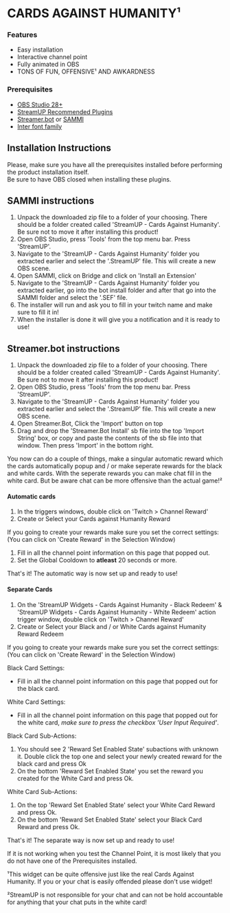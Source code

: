 # CARDS AGAINST HUMANITY¹

### Features
- Easy installation
- Interactive channel point
- Fully animated in OBS
- TONS OF FUN, OFFENSIVE¹ AND AWKARDNESS

### Prerequisites
- [OBS Studio 28+](https://obsproject.com/)
- [StreamUP Recommended Plugins](https://streamup.tips/product/plugin-installer)
- [Streamer.bot](https://streamer.bot) or [SAMMI](https://sammi.solutions)
- [Inter font family](https://rsms.me/inter/)

## Installation Instructions
Please, make sure you have all the prerequisites installed before performing the product installation itself.  
Be sure to have OBS closed when installing these plugins.

## SAMMI instructions
1. Unpack the downloaded zip file to a folder of your choosing. There should be a folder created called 'StreamUP - Cards Against Humanity'. Be sure not to move it after installing this product!
2. Open OBS Studio, press 'Tools' from the top menu bar. Press 'StreamUP'.
3. Navigate to the 'StreamUP - Cards Against Humanity' folder you extracted earlier and select the '.StreamUP' file. This will create a new OBS scene.
4. Open SAMMI, click on Bridge and click on 'Install an Extension'
5. Navigate to the 'StreamUP - Cards Against Humanity' folder you extracted earlier, go into the bot install folder and after that go into the SAMMI folder and select the '.SEF' file.
6. The installer will run and ask you to fill in your twitch name and make sure to fill it in!
7. When the installer is done it will give you a notification and it is ready to use!

## Streamer.bot instructions

1. Unpack the downloaded zip file to a folder of your choosing. There should be a folder created called 'StreamUP - Cards Against Humanity'. Be sure not to move it after installing this product!
2. Open OBS Studio, press 'Tools' from the top menu bar. Press 'StreamUP'.
3. Navigate to the 'StreamUP - Cards Against Humanity' folder you extracted earlier and select the '.StreamUP' file. This will create a new OBS scene.
4. Open Streamer.Bot, Click the 'Import' button on top
5. Drag and drop the 'Streamer.Bot Install' sb file into the top 'Import String' box, or copy and paste the contents of the sb file into that window. Then press 'Import' in the bottom right. 

You now can do a couple of things, make a singular automatic reward which the cards automatically popup and / or make seperate rewards for the black and white cards. 
With the seperate rewards you can make chat fill in the white card. But be aware chat can be more offensive than the actual game!²
  
#### Automatic cards

1. In the triggers windows, double click on 'Twitch > Channel Reward'
2. Create or Select your Cards against Humanity Reward

If you going to create your rewards make sure you set the correct settings:
(You can click on 'Create Reward' in the Selection Window)

1. Fill in all the channel point information on this page that popped out.
2. Set the Global Cooldown to **atleast** 20 seconds or more.
   
That's it! The automatic way is now set up and ready to use!

#### Separate Cards

1. On the 'StreamUP Widgets - Cards Against Humanity - Black Redeem' &  'StreamUP Widgets - Cards Against Humanity - White Redeem' action trigger window, double click on 'Twitch > Channel Reward'
2. Create or Select your Black and / or White Cards against Humanity Reward Redeem
   
If you going to create your rewards make sure you set the correct settings:
(You can click on 'Create Reward' in the Selection Window)

Black Card Settings:  
+ Fill in all the channel point information on this page that popped out for the black card.

White Card Settings:  
+ Fill in all the channel point information on this page that popped out for the white card, _make sure to press the checkbox 'User Input Required'_.

Black Card Sub-Actions:
1. You should see 2 'Reward Set Enabled State' subactions with unknown it. Double click the top one and select your newly created reward for the black card and press Ok
2. On the bottom 'Reward Set Enabled State' you set the reward you created for the White Card and press Ok.

White Card Sub-Actions:
1. On the top 'Reward Set Enabled State' select your White Card Reward and press Ok.
2. On the bottom 'Reward Set Enabled State' select your Black Card Reward and press Ok.

That's it! The separate way is now set up and ready to use!

If it is not working when you test the Channel Point, it is most likely that you do not have one of the Prerequisites installed.

¹This widget can be quite offensive just like the real Cards Against Humanity. If you or your chat is easily offended please don't use widget!

²StreamUP is not responsible for your chat and can not be hold accountable for anything that your chat puts in the white card!
